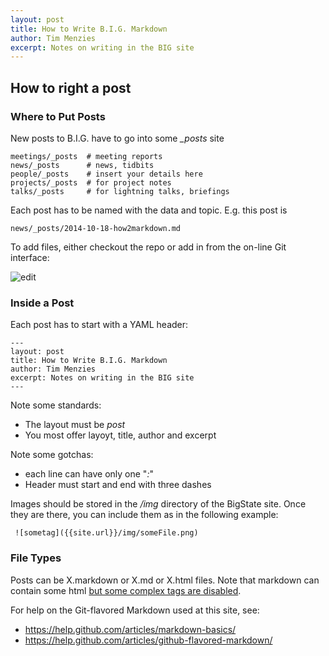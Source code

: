 ```yaml
---
layout: post
title: How to Write B.I.G. Markdown
author: Tim Menzies
excerpt: Notes on writing in the BIG site
---
```


## How to right a post

### Where to Put Posts

New posts to B.I.G. have to go into some _\_posts_ site

    meetings/_posts  # meeting reports
    news/_posts      # news, tidbits
    people/_posts    # insert your details here
    projects/_posts  # for project notes
    talks/_posts     # for lightning talks, briefings

Each post has to be named with the data and topic. E.g. this post is

    news/_posts/2014-10-18-how2markdown.md

To add files, either checkout the repo or add in from the on-line Git interface:

![edit]({{site.url}}/img/newNews.png)

### Inside a Post

Each post has to start with a YAML header:

    ---
    layout: post
    title: How to Write B.I.G. Markdown
    author: Tim Menzies
    excerpt: Notes on writing in the BIG site
    ---


Note some standards:

+ The layout must be _post_ 
+ You most offer layoyt, title, author and excerpt

Note some gotchas: 

+ each line can have only one "_:_"
+ Header must start and end with three dashes

Images should be stored in the _/img_ directory of the BigState site. Once they are there,
you can include them as in the following example:


     ![sometag]({{site.url}}/img/someFile.png)


### File Types

Posts can be X.markdown or X.md or X.html files. Note that markdown can contain some html
[but some complex tags are disabled](https://github.com/github/markup/tree/master#html-sanitization).

For help on the Git-flavored Markdown used at this site, see:

+ https://help.github.com/articles/markdown-basics/
+ https://help.github.com/articles/github-flavored-markdown/

